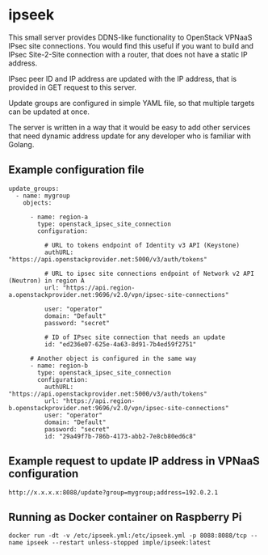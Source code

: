 # ipseek

This small server provides DDNS-like functionality to OpenStack VPNaaS IPsec
site connections. You would find this useful if you want to build and IPsec
Site-2-Site connection with a router, that does not have a static IP address.

IPsec peer ID and IP address are updated with the IP address, that is provided
in GET request to this server.

Update groups are configured in simple YAML file, so that multiple targets
can be updated at once.

The server is written in a way that it would be easy to add other services
that need dynamic address update for any developer who is familiar with Golang.

## Example configuration file

```
update_groups:
  - name: mygroup
    objects:

      - name: region-a
        type: openstack_ipsec_site_connection
        configuration:
          
          # URL to tokens endpoint of Identity v3 API (Keystone)
          authURL: "https://api.openstackprovider.net:5000/v3/auth/tokens"

          # URL to ipsec site connections endpoint of Network v2 API (Neutron) in region A
          url: "https://api.region-a.openstackprovider.net:9696/v2.0/vpn/ipsec-site-connections"

          user: "operator"
          domain: "Default"
          password: "secret"

          # ID of IPsec site connection that needs an update
          id: "ed236e07-625e-4a63-8d91-7b4ed59f2751"

      # Another object is configured in the same way
      - name: region-b
        type: openstack_ipsec_site_connection
        configuration:
          authURL: "https://api.openstackprovider.net:5000/v3/auth/tokens"
          url: "https://api.region-b.openstackprovider.net:9696/v2.0/vpn/ipsec-site-connections"
          user: "operator"
          domain: "Default"
          password: "secret"
          id: "29a49f7b-786b-4173-abb2-7e8cb80ed6c8"

```

## Example request to update IP address in VPNaaS configuration

```
http://x.x.x.x:8088/update?group=mygroup;address=192.0.2.1
```

## Running as Docker container on Raspberry Pi

```
docker run -dt -v /etc/ipseek.yml:/etc/ipseek.yml -p 8088:8088/tcp --name ipseek --restart unless-stopped imple/ipseek:latest 
```
